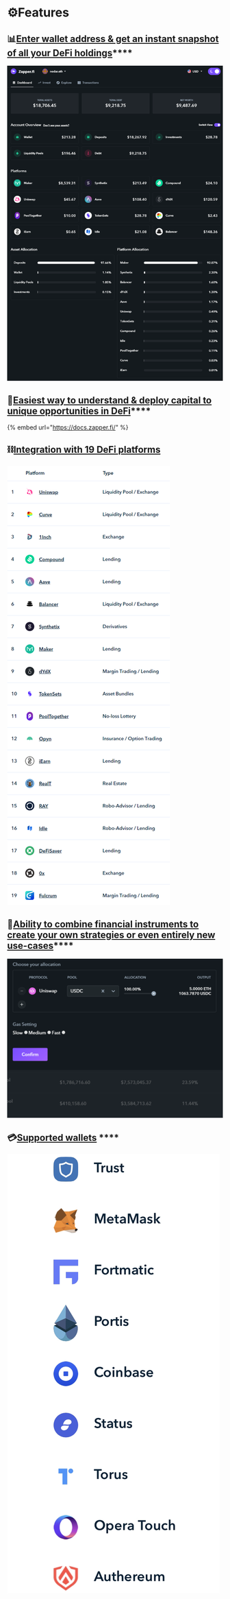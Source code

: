 # ⚙️Features

## 📊[**Enter wallet address & get an instant snapshot of all your DeFi holdings**](https://www.zapper.fi/)\*\*\*\*

![](.gitbook/assets/chrome_u3a5ubn8tt.png)

## 💸[**Easiest way to understand & deploy capital to unique opportunities in DeFi**](https://docs.zapper.fi/)\*\*\*\*

{% embed url="https://docs.zapper.fi/" %}

## ⛓️[**Integration with 19 DeFi platforms**](https://www.zapper.fi/supported)

![](.gitbook/assets/chrome_nzuutqqmvs.png)

## 🧱[**Ability to combine financial instruments to create your own strategies or even entirely new use-cases**](https://www.zapper.fi/invest)\*\*\*\*

![](.gitbook/assets/7cjaymdmqn%20%281%29.gif)

## 💳[**Supported wallets**](https://www.zapper.fi/) ****

![Get Started on Zapper.Fi](.gitbook/assets/image%20%289%29.png)

